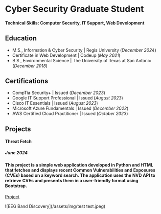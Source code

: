 # Cyber Security Graduate Student

#### Technical Skills: Computer Security, IT Support, Web Development

## Education							       		
- M.S., Information & Cyber Security | Regis University (_December 2024_)
- Certificate in Web Development | Codeup (_May 2021_)      		
- B.S., Environmental Science | The University of Texas at San Antonio (_December 2018_)

## Certifications							       		
- CompTia Security+ | Issued (_December 2023_)
- Google IT Support Professional | Issued (_August 2023_)
- Cisco IT Essentials | Issued (_August 2023_)
- Microsoft Azure Fundamentals | Issued (_December 2022_)
- AWS Certified Cloud Practitioner | Issued (_October 2023_)            		

## Projects
#### Threat Fetch
##### June 2024
#### This project is a simple web application developed in Python and HTML that fetches and displays recent Common Vulnerabilities and Exposures (CVEs) based on a keyword search. The application uses the NVD API to retrieve CVEs and presents them in a user-friendly format using Bootstrap.
[Project]([https://github.com/username/repo](https://github.com/csgol/ThreatFetch))





![EEG Band Discovery](/assets/img/test test.jpeg)
